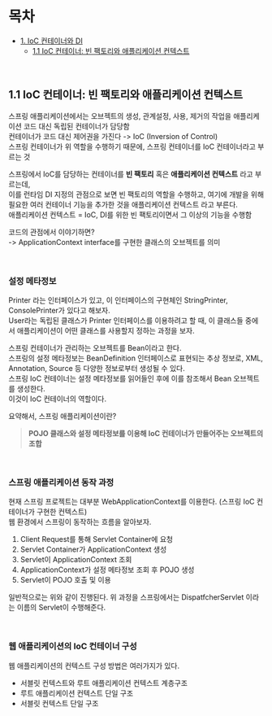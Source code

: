 # 목차    
- [1. IoC 컨테이너와 DI](10.-IoC-컨테이너와-DI)
    - [1.1 IoC 컨테이너: 빈 팩토리와 애플리케이션 컨텍스트](1.1-IoC-컨테이너:-빈-팩토리와-애플리케이션-컨텍스트)

<BR>

## **1.1 IoC 컨테이너: 빈 팩토리와 애플리케이션 컨텍스트**
스프링 애플리케이션에서는 오브젝트의 생성, 관계설정, 사용, 제거의 작업을 애플리케이션 코드 대신 독립된 컨테이너가 담당함        
컨테이너가 코드 대신 제어권을 가진다 -> IoC (Inversion of Control)      
스프링 컨테이너가 위 역할을 수행하기 때문에, 스프링 컨테이너를 IoC 컨테이너라고 부르는 것       

스프링에서 IoC를 담당하는 컨테이너를 **빈 팩토리** 혹은 **애플리케이션 컨텍스트** 라고 부르는데,        
이를 런타임 DI 지정의 관점으로 보면 빈 팩토리의 역할을 수행하고, 여기에 개발을 위해 필요한 여러 컨테이너 기능을 추가한 것을 애플리케이션 컨텍스트 라고 부른다.      
애플리케이션 컨텍스트 = IoC, DI를 위한 빈 팩토리이면서 그 이상의 기능을 수행함 

코드의 관점에서 이야기하면?     
-> ApplicationContext interface를 구현한 클래스의 오브젝트를 의미       

<BR>

### **설정 메타정보**
Printer 라는 인터페이스가 있고, 이 인터페이스의 구현체인 StringPrinter, ConsolePrinter가 있다고 해보자.     
User라는 독립된 클래스가 Printer 인터페이스를 이용하려고 할 때, 이 클래스들 중에서 애플리케이션이 어떤 클래스를 사용할지 정하는 과정을 보자.        

스프링 컨테이너가 관리하는 오브젝트를 Bean이라고 한다.      
스프링의 설정 메타정보는 BeanDefinition 인터페이스로 표현되는 추상 정보로, XML, Annotation, Source 등 다양한 정보로부터 생성될 수 있다.     
스프링 IoC 컨테이너는 설정 메타정보를 읽어들인 후에 이를 참조해서 Bean 오브젝트를 생성한다.     
이것이 IoC 컨테이너의 역할이다.     

요약해서, 스프링 애플리케이션이란?        
> **POJO 클래스와 설정 메타정보를 이용해 IoC 컨테이너가 만들어주는 오브젝트의 조합**

<BR>

### **스프링 애플리케이션 동작 과정**
현재 스프링 프로젝트는 대부분 WebApplicationContext를 이용한다. (스프링 IoC 컨테이너가 구현한 컨텍스트)      
웹 환경에서 스프링이 동작하는 흐름을 알아보자.      

1. Client Request를 통해 Servlet Container에 요청
2. Servlet Container가 ApplicationContext 생성
3. Servlet이 ApplicationContext 조회
4. ApplicationContext가 설정 메타정보 조회 후 POJO 생성 
5. Servlet이 POJO 호출 및 이용

일반적으로는 위와 같이 진행된다.
위 과정을 스프링에서는 DispatfcherServlet 이라는 이름의 Servlet이 수행해준다.       

<BR>

### **웹 애플리케이션의 IoC 컨테이너 구성**
웹 애플리케이션의 컨텍스트 구성 방법은 여러가지가 있다.     
- 서블릿 컨텍스트와 루트 애플리케이션 컨텍스트 계층구조
- 루트 애플리케이션 컨텍스트 단일 구조
- 서블릿 컨텍스트 단일 구조

